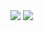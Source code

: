 <img src="https://github-readme-stats.vercel.app/api?username=ryukCEO&show_icons=true&theme=onedark" />

<img src="https://github-readme-stats.vercel.app/api/top-langs/?username=anuraghazra" />